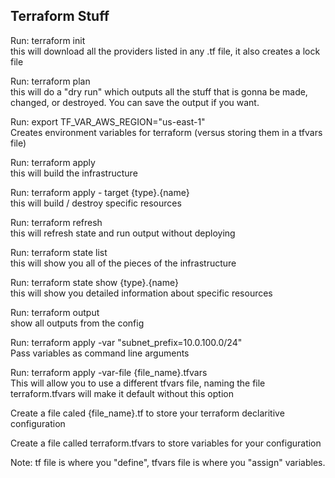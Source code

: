 ## Terraform Stuff
Run: terraform init  
this will download all the providers listed in any .tf file, it also creates a lock file

Run: terraform plan  
this will do a "dry run" which outputs all the stuff that is gonna be made, changed, or destroyed. You can save the output if you want.

Run: export TF_VAR_AWS_REGION="us-east-1"  
Creates environment variables for terraform (versus storing them in a tfvars file)

Run: terraform apply  
this will build the infrastructure

Run: terraform apply - target {type}.{name}  
this will build / destroy specific resources

Run: terraform refresh  
this will refresh state and run output without deploying

Run: terraform state list  
this will show you all of the pieces of the infrastructure

Run: terraform state show {type}.{name}  
this will show you detailed information about specific resources

Run: terraform output  
show all outputs from the config

Run: terraform apply -var "subnet_prefix=10.0.100.0/24"  
Pass variables as command line arguments

Run: terraform apply -var-file {file_name}.tfvars  
This will allow you to use a different tfvars file, naming 
the file terraform.tfvars will make it default without this 
option

Create a file caled {file_name}.tf to store your terraform declaritive configuration  

Create a file called terraform.tfvars to store variables for
your configuration

Note: tf file is where you "define", tfvars file is where you
"assign" variables.